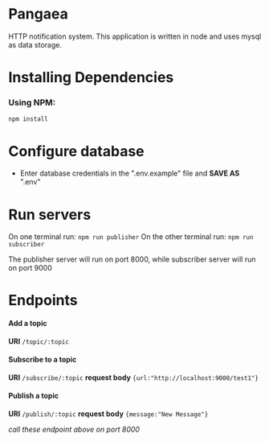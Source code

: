 # Pangaea
HTTP notification system.
This application is written in node and uses mysql as data storage.
# Installing Dependencies
### Using NPM:
`npm install`
# Configure database
* Enter database credentials in the ".env.example" file and **SAVE AS** ".env"
# Run servers
On one terminal run:
`npm run publisher`
On the other terminal run:
`npm run subscriber`

The publisher server will run on port 8000, while subscriber server will run on port 9000
# Endpoints
#### Add a topic
**URI** `/topic/:topic`

#### Subscribe to a topic
**URI** `/subscribe/:topic` **request body**
`{url:"http://localhost:9000/test1"}`

#### Publish a topic
 **URI** `/publish/:topic` **request body**
`{message:"New Message"}`

*call these endpoint above on port 8000*
